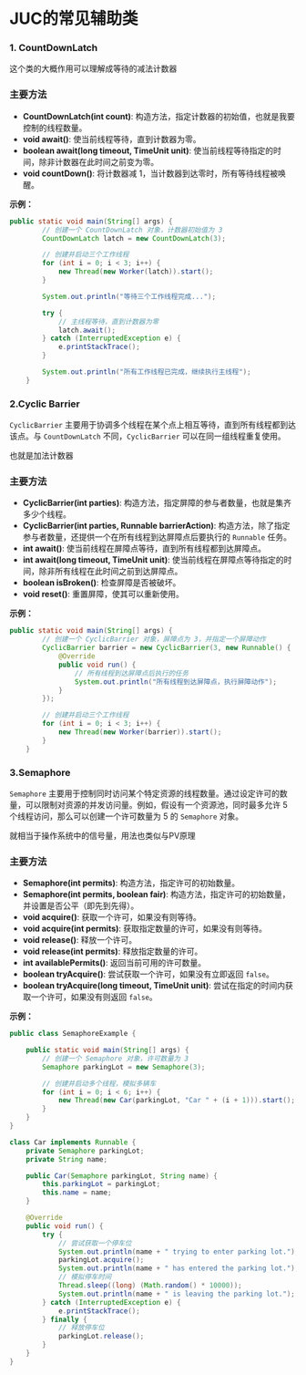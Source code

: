 # JUC的常见辅助类

### 1. CountDownLatch

这个类的大概作用可以理解成等待的减法计数器

### 主要方法

- **CountDownLatch(int count)**: 构造方法，指定计数器的初始值，也就是我要控制的线程数量。
- **void await()**: 使当前线程等待，直到计数器为零。
- **boolean await(long timeout, TimeUnit unit)**: 使当前线程等待指定的时间，除非计数器在此时间之前变为零。
- **void countDown()**: 将计数器减 1，当计数器到达零时，所有等待线程被唤醒。

**示例：**

```java
public static void main(String[] args) {
        // 创建一个 CountDownLatch 对象，计数器初始值为 3
        CountDownLatch latch = new CountDownLatch(3);

        // 创建并启动三个工作线程
        for (int i = 0; i < 3; i++) {
            new Thread(new Worker(latch)).start();
        }

        System.out.println("等待三个工作线程完成...");

        try {
            // 主线程等待，直到计数器为零
            latch.await();
        } catch (InterruptedException e) {
            e.printStackTrace();
        }

        System.out.println("所有工作线程已完成，继续执行主线程");
    }
```

### 2.Cyclic Barrier

`CyclicBarrier` 主要用于协调多个线程在某个点上相互等待，直到所有线程都到达该点。与 `CountDownLatch` 不同，`CyclicBarrier` 可以在同一组线程重复使用。

也就是加法计数器

### 主要方法

- **CyclicBarrier(int parties)**: 构造方法，指定屏障的参与者数量，也就是集齐多少个线程。
- **CyclicBarrier(int parties, Runnable barrierAction)**: 构造方法，除了指定参与者数量，还提供一个在所有线程到达屏障点后要执行的 `Runnable` 任务。
- **int await()**: 使当前线程在屏障点等待，直到所有线程都到达屏障点。
- **int await(long timeout, TimeUnit unit)**: 使当前线程在屏障点等待指定的时间，除非所有线程在此时间之前到达屏障点。
- **boolean isBroken()**: 检查屏障是否被破坏。
- **void reset()**: 重置屏障，使其可以重新使用。

**示例：**

```java
public static void main(String[] args) {
        // 创建一个 CyclicBarrier 对象，屏障点为 3，并指定一个屏障动作
        CyclicBarrier barrier = new CyclicBarrier(3, new Runnable() {
            @Override
            public void run() {
                // 所有线程到达屏障点后执行的任务
                System.out.println("所有线程到达屏障点，执行屏障动作");
            }
        });

        // 创建并启动三个工作线程
        for (int i = 0; i < 3; i++) {
            new Thread(new Worker(barrier)).start();
        }
    }
```

### 3.Semaphore

`Semaphore` 主要用于控制同时访问某个特定资源的线程数量。通过设定许可的数量，可以限制对资源的并发访问量。例如，假设有一个资源池，同时最多允许 5 个线程访问，那么可以创建一个许可数量为 5 的 `Semaphore` 对象。

就相当于操作系统中的信号量，用法也类似与PV原理

### 主要方法

- **Semaphore(int permits)**: 构造方法，指定许可的初始数量。
- **Semaphore(int permits, boolean fair)**: 构造方法，指定许可的初始数量，并设置是否公平（即先到先得）。
- **void acquire()**: 获取一个许可，如果没有则等待。
- **void acquire(int permits)**: 获取指定数量的许可，如果没有则等待。
- **void release()**: 释放一个许可。
- **void release(int permits)**: 释放指定数量的许可。
- **int availablePermits()**: 返回当前可用的许可数量。
- **boolean tryAcquire()**: 尝试获取一个许可，如果没有立即返回 `false`。
- **boolean tryAcquire(long timeout, TimeUnit unit)**: 尝试在指定的时间内获取一个许可，如果没有则返回 `false`。

**示例：**

```java
public class SemaphoreExample {

    public static void main(String[] args) {
        // 创建一个 Semaphore 对象，许可数量为 3
        Semaphore parkingLot = new Semaphore(3);

        // 创建并启动多个线程，模拟多辆车
        for (int i = 0; i < 6; i++) {
            new Thread(new Car(parkingLot, "Car " + (i + 1))).start();
        }
    }
}

class Car implements Runnable {
    private Semaphore parkingLot;
    private String name;

    public Car(Semaphore parkingLot, String name) {
        this.parkingLot = parkingLot;
        this.name = name;
    }

    @Override
    public void run() {
        try {
            // 尝试获取一个停车位
            System.out.println(name + " trying to enter parking lot.");
            parkingLot.acquire();
            System.out.println(name + " has entered the parking lot.");
            // 模拟停车时间
            Thread.sleep((long) (Math.random() * 10000));
            System.out.println(name + " is leaving the parking lot.");
        } catch (InterruptedException e) {
            e.printStackTrace();
        } finally {
            // 释放停车位
            parkingLot.release();
        }
    }
}
```


